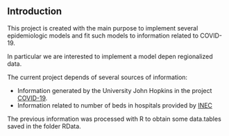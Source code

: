 
<!-- README.md is generated from README.Rmd. Please edit that file -->

## Introduction

This project is created with the main purpose to implement several
epidemiologic models and fit such models to information related to
COVID-19.

In particular we are interested to implement a model depen regionalized
data.

The current project depends of several sources of information:

  - Information generated by the University John Hopkins in the project
    [COVID-19](https://www.google.com).
  - Information related to number of beds in hospitals provided by
    [INEC](https://www.ecuadorencifras.gob.ec/camas-y-egresos-hospitalarios/)

The previous information was processed with R to obtain some data.tables
saved in the folder RData.
